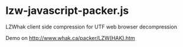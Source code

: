 # lzw-javascript-packer.js
LZWhak client side compression for UTF web browser decompression

Demo on http://www.whak.ca/packer/LZW(HAK).htm
